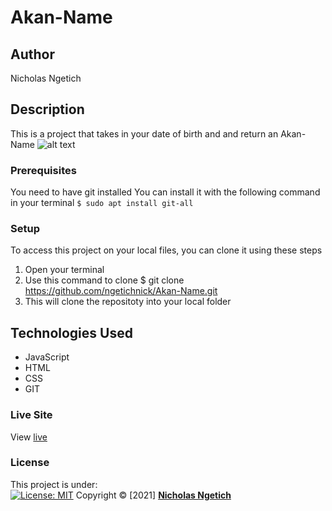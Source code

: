 # Akan-Name
## Author
Nicholas Ngetich
## Description
This is a project that takes in your date of birth and and return an Akan-Name
![alt text](https://github.com/ngetichnick/Akan-Name/blob/main/Akan-Name%20%20%20IP%20.png)
### Prerequisites
You need to have git installed
You can install it with the following command in your terminal
`$ sudo apt install git-all`
### Setup
To access this project on your local files, you can clone it using these steps
1. Open your terminal
1. Use this command to clone $ git clone https://github.com/ngetichnick/Akan-Name.git
1. This will clone the repositoty into your local folder
## Technologies Used
- JavaScript
- HTML
- CSS
- GIT
### Live Site
View [live](https://ngetichnick.github.io/Akan-Name/)
### License
This project is under:  
[![License: MIT](https://img.shields.io/badge/License-MIT-yellow.svg)](/LICENSE)
Copyright &copy; [2021] **[Nicholas Ngetich](https://github.com/ngetichnick)**

